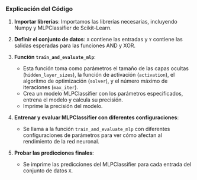 ### Explicación del Código

1. **Importar librerías**: Importamos las librerías necesarias, incluyendo Numpy y MLPClassifier de Scikit-Learn.

2. **Definir el conjunto de datos**: `X` contiene las entradas y `Y` contiene las salidas esperadas para las funciones AND y XOR.

3. **Función `train_and_evaluate_mlp`**:
   - Esta función toma como parámetros el tamaño de las capas ocultas (`hidden_layer_sizes`), la función de activación (`activation`), el algoritmo de optimización (`solver`), y el número máximo de iteraciones (`max_iter`).
   - Crea un modelo MLPClassifier con los parámetros especificados, entrena el modelo y calcula su precisión.
   - Imprime la precisión del modelo.

4. **Entrenar y evaluar MLPClassifier con diferentes configuraciones**:
   - Se llama a la función `train_and_evaluate_mlp` con diferentes configuraciones de parámetros para ver cómo afectan al rendimiento de la red neuronal.

5. **Probar las predicciones finales**:
   - Se imprime las predicciones del MLPClassifier para cada entrada del conjunto de datos `X`.